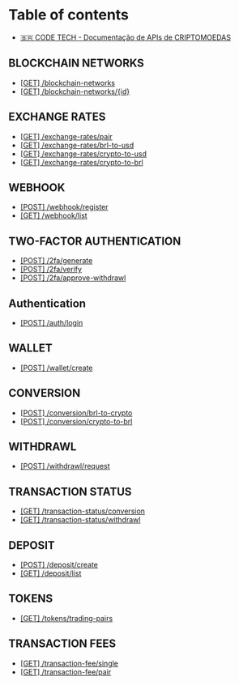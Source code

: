 # Table of contents

* [🇧🇷 CODE TECH - Documentação de APIs de CRIPTOMOEDAS](README.md)

## BLOCKCHAIN NETWORKS

* [\[GET\] /blockchain-networks](blockchain-networks/get-blockchain-networks.md)
* [\[GET\] /blockchain-networks/{id}](blockchain-networks/get-blockchain-networks-id.md)

## EXCHANGE RATES

* [\[GET\] /exchange-rates/pair](exchange-rates/get-exchange-rates-pair.md)
* [\[GET\] /exchange-rates/brl-to-usd](exchange-rates/get-exchange-rates-brl-to-usd.md)
* [\[GET\] /exchange-rates/crypto-to-usd](exchange-rates/get-exchange-rates-crypto-to-usd.md)
* [\[GET\] /exchange-rates/crypto-to-brl](exchange-rates/get-exchange-rates-crypto-to-brl.md)

## WEBHOOK

* [\[POST\] /webhook/register](webhook/post-webhook-register.md)
* [\[GET\] /webhook/list](webhook/get-webhook-list.md)

## TWO-FACTOR AUTHENTICATION

* [\[POST\] /2fa/generate](two-factor-authentication/post-2fa-generate.md)
* [\[POST\] /2fa/verify](two-factor-authentication/post-2fa-verify.md)
* [\[POST\] /2fa/approve-withdrawl](two-factor-authentication/post-2fa-approve-withdrawl.md)

## Authentication

* [\[POST\] /auth/login](authentication/post-auth-login.md)

## WALLET

* [\[POST\] /wallet/create](wallet/post-wallet-create.md)

## CONVERSION

* [\[POST\] /conversion/brl-to-crypto](conversion/post-conversion-brl-to-crypto.md)
* [\[POST\] /conversion/crypto-to-brl](conversion/post-conversion-crypto-to-brl.md)

## WITHDRAWL

* [\[POST\] /withdrawl/request](withdrawl/post-withdrawl-request.md)

## TRANSACTION STATUS

* [\[GET\] /transaction-status/conversion](transaction-status/get-transaction-status-conversion.md)
* [\[GET\] /transaction-status/withdrawl](transaction-status/get-transaction-status-withdrawl.md)

## DEPOSIT

* [\[POST\] /deposit/create](deposit/post-deposit-create.md)
* [\[GET\] /deposit/list](deposit/get-deposit-list.md)

## TOKENS

* [\[GET\] /tokens/trading-pairs](tokens/get-tokens-trading-pairs.md)

## TRANSACTION FEES

* [\[GET\] /transaction-fee/single](transaction-fees/get-transaction-fee-single.md)
* [\[GET\] /transaction-fee/pair](transaction-fees/get-transaction-fee-pair.md)
